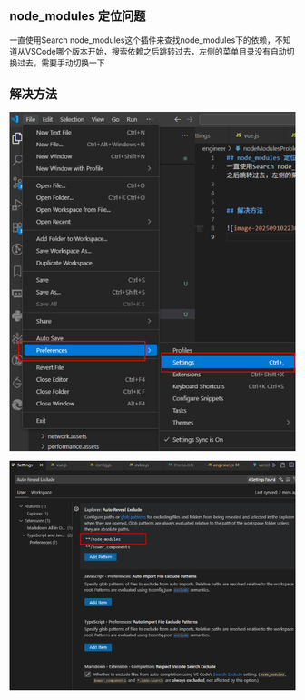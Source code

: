 ## node_modules 定位问题
一直使用Search node_modules这个插件来查找node_modules下的依赖，不知道从VSCode哪个版本开始，搜索依赖之后跳转过去，左侧的菜单目录没有自动切换过去，需要手动切换一下



## 解决方法

![image-20250910223125190](image-20250910223125190.png)

![image-20250910223047075](image-20250910223047075.png)
